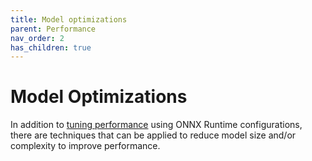 ```yaml
---
title: Model optimizations
parent: Performance
nav_order: 2
has_children: true
---
```


# Model Optimizations

In addition to [tuning performance](./../tune-performance/index.md) using ONNX Runtime configurations, there are techniques that can be applied to reduce model size and/or complexity to improve performance. 